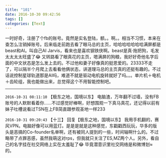 ```yaml
---
title: "101"
date: 2016-10-30 09:42:56
tags: []
categories: [Text]
---
```


<p>一时好奇，注册了个fb的账号。竟然是实名登陆，额。。啊。。相当不习惯，本来在查怎么注销掉账号。后来临走前跑去看了眼马总的主页，哈哈哈哈哈哈哈满屏都是beast和AI。叫自己AI Jarvis，看来也是喜欢钢铁侠啊。beast是真&middot;拖把狗，毛发太太太太旺盛了😂&nbsp;又转路看了眼真花的主页，嗯满屏的狗粮，我好好奇他名字后面的中文状态是怎么发上去的。不过他和妻子好像真的挺恩爱的。23333不走了，可以隔半个月爬上去看看他俩状态，讲道理马总的主页真的还挺有趣的。不过话说控制星球轨道那是AI吗，难道不就是驱动电机旋转就好了吗。。。单片机＋电机＋齿轮组，我也能做出来，总觉得这个不用智能控制吧。</p>

---

`2016-10-31 08:11:10` 【极东之地，国境以东】 电脑渣，万年翻不过墙，没有FB账号的人默默看着你......不过感觉好棒啊，好想围观一下真马真花，还记得以前有妹子吐槽说看过TSN在上FB简直跟参观圣地一样233

`2016-10-31 09:20:43` 【十三】 回复【极东之地，国境以东】 我用手机翻的，赛风VPN。电脑好像可以用蓝灯。是是是就是这种感觉，东戳戳西玩玩，华多的版头是恶搞的Co-founder名单啊，还有被同人提到的一些，时间轴啊什么的。不过略带了点罪恶感，虽然我萌这对rps，但我就只关注了ES,MZ两个人。另外，看自己的名字挂在社交网络上实在太羞耻了😂 毕竟潜意识里社交网络是和微博划≈的。
